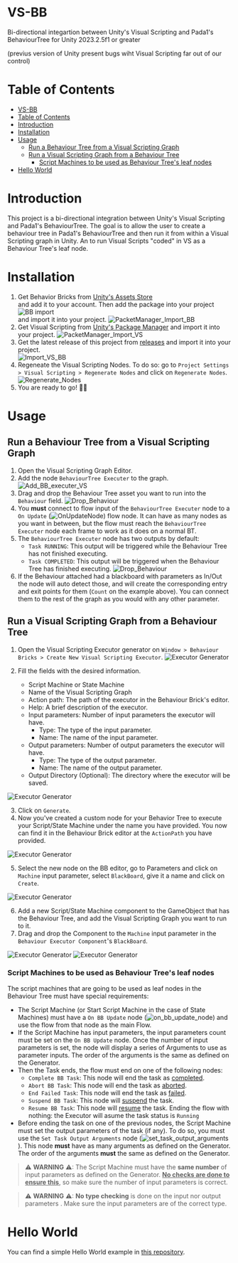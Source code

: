 # VS-BB
Bi-directional integartion between Unity's Visual Scripting and Pada1's BehaviourTree for Unity 2023.2.5f1 or greater 

(previus version of Unity present bugs wiht Visual Scripting far out of our control)
# Table of Contents
- [VS-BB](#vs-bb)
- [Table of Contents](#table-of-contents)
- [Introduction](#introduction)
- [Installation](#installation)
- [Usage](#usage)
  - [Run a Behaviour Tree from a Visual Scripting Graph](#run-a-behaviour-tree-from-a-visual-scripting-graph)
  - [Run a Visual Scripting Graph from a Behaviour Tree](#run-a-visual-scripting-graph-from-a-behaviour-tree)
    - [Script Machines to be used as Behaviour Tree's leaf nodes](#script-machines-to-be-used-as-behaviour-trees-leaf-nodes)
- [Hello World](#hello-world)

# Introduction
This project is a bi-directional integration between Unity's Visual Scripting and Pada1's BehaviourTree. The goal is to allow the user to create a behaviour tree in Pada1's BehaviourTree and then run it from within a Visual Scripting graph in Unity. An to run Visual Scripts "coded" in VS as a Behaviour Tree's leaf node.

# Installation

1. Get Behavior Bricks from [Unity's Assets Store](https://assetstore.unity.com/packages/tools/visual-scripting/behavior-bricks-74816)  
and add it to your account.
Then add the package into your project ![BB import](doc/img/package_manager.png)  
and import it into your project.
![PacketManager_Import_BB](doc/img/import_bb.png)
2. Get Visual Scripting from [Unity's Package Manager]() and import it into your project.
![PacketManager_Import_VS](doc/img/package_manager_visual_scripting.png)
3. Get the latest release of this project from [releases](https://github.com/borjacano97/VS-BB/releases) and import it into your project.  
![Import_VS_BB](doc/img/import_bb_vs.png)
4. Regeneate the Visual Scripting Nodes. To do so: go to `Project Settings > Visual Scripting > Regenerate Nodes` and click on `Regenerate Nodes`. ![Regenerate_Nodes](doc/img/regenerate_nodes.png)
5. You are ready to go! 🎉🎉

# Usage

## Run a Behaviour Tree from a Visual Scripting Graph

1. Open the Visual Scripting Graph Editor.
2. Add the node `BehaviourTree Executer` to the graph.
![Add_BB_executer_VS](doc/img/BB_executor-VS.PNG)
3. Drag and drop the Behaviour Tree asset you want to run into the `Behaviour` field. ![Drop_Behaviour](doc/img/BB-VS_select_tree.PNG)
4. You **must** connect to flow input of the `BehaviourTree Executer` node to a `On Update` (![OnUpdateNode](doc/img/on_update_node.png)) flow node. It can have as many nodes as you want in between, but the flow must reach the `BehaviourTree Executer` node each frame to work as it does on a normal BT.
5. The `BehaviourTree Executer` node has two outputs by default:
	- `Task RUNNING`: This output will be triggered while the Behaviour Tree has not finished executing.
	- `Task COMPLETED`: This output will be triggered when the Behaviour Tree has finished executing.
  ![Drop_Behaviour](doc/img/BB-VS_excutor_parameters.PNG)
6. If the Behaviour attached had a blackboard with parameters as In/Out the node will auto detect those, and will create the corresponding entry and exit points for them (`Count` on the example above). You can connect them to the rest of the graph as you would with any other parameter.

## Run a Visual Scripting Graph from a Behaviour Tree

1. Open the Visual Scripting Executor generator on `Window > Behaviour Bricks > Create New Visual Scripting Executor`.
 ![Executor Generator](doc/img/Create_BB_node_using_VS_1.PNG)

2. Fill the fields with the desired information.
   - Script Machine or State Machine
   - Name of the Visual Scripting Graph
   - Action path: The path of the executor in the Behaviour Brick's editor.
   - Help: A brief description of the executor.
   - Input parameters: Number of input parameters the executor will have.
     - Type: The type of the input parameter.
     - Name: The name of the input parameter.
   - Output parameters: Number of output parameters the executor will have.
	 - Type: The type of the output parameter.
	 - Name: The name of the output parameter.
    - Output Directory (Optional): The directory where the executor will be saved.

 ![Executor Generator](doc/img/Create_BB_node_using_VS_2.PNG)

3. Click on `Generate`.
4. Now you've created a custom node for your Behavior Tree to execute your Script/State Machine under the name you have provided. You now can find it in the Behaviour Brick editor at the `ActionPath` you have provided.

 ![Executor Generator](doc/img/Create_BB_node_using_VS_3.PNG)

5. Select the new node on the BB editor, go to Parameters and click on `Machine` input parameter, select `BlackBoard`, give it a name and click on `Create`.

 ![Executor Generator](doc/img/Create_BB_node_using_VS_4.PNG)

6. Add a new Script/State Machine component to the GameObject that has the Behaviour Tree, and add the Visual Scripting Graph you want to run to it.
7. Drag and drop the Component to the `Machine` input parameter in the `Behaviour Executor Component`'s `BlackBoard`.

 ![Executor Generator](doc/img/Create_BB_node_using_VS_6.PNG)
 ![Executor Generator](doc/img/Create_BB_node_using_VS_5.PNG) 

### Script Machines to be used as Behaviour Tree's leaf nodes
The script machines that are going to be used as leaf nodes in the Behaviour Tree must have special requirements:
- The Script Machine (or Start Script Machine in the case of State Machines) must have a `On BB Update` node (![on_bb_update_node](doc/img/on_bb_update_node.png)) and use the flow from that node as the main Flow.
- If the Script Machine has input parameters, the input parameters count must be set on the `On BB Update` node. Once the number of input parameters is set, the node will display a series of Arguments to use as parameter inputs. The order of the arguments is the same as defined on the Generator.
- Then the Task ends, the flow must end on one of the following nodes:
  - `Complete BB Task`: This node will end the task as <u>completed</u>.
  - `Abort BB Task`: This node will end the task as <u>aborted</u>.
  - `End Failed Task`: This node will end the task as <u>failed</u>.
  - `Suspend BB Task`: This node will <u>suspend</u> the task.
  - `Resume BB Task`: This node will <u>resume</u> the task.
  Ending the flow with nothing: the Executor will asume the task status is `Running`
- Before ending the task on one of the previous nodes, the Script Machine must set the output parameters of the task (if any). To do so, you must use the `Set Task Output Arguments` node (![set_task_output_arguments](doc/img/set_task_output_paramerters.png)). This node **must** have as many arguments as defined on the Generator. The order of the arguments **must** the same as defined on the Generator.

> ⚠ **WARNING** ⚠: The Script Machine must have the **same number** of input parameters as defined on the Generator. **<u>No checks are done to ensure this</u>**, so make sure the number of input parameters is correct.

> ⚠ **WARNING** ⚠: **No type checking** is done on the input nor output parameters . Make sure the input parameters are of the correct type.

# Hello World
You can find a simple Hello World example in [this repository](https://github.com/borjacano97/HelloWorld-VS_BB).
